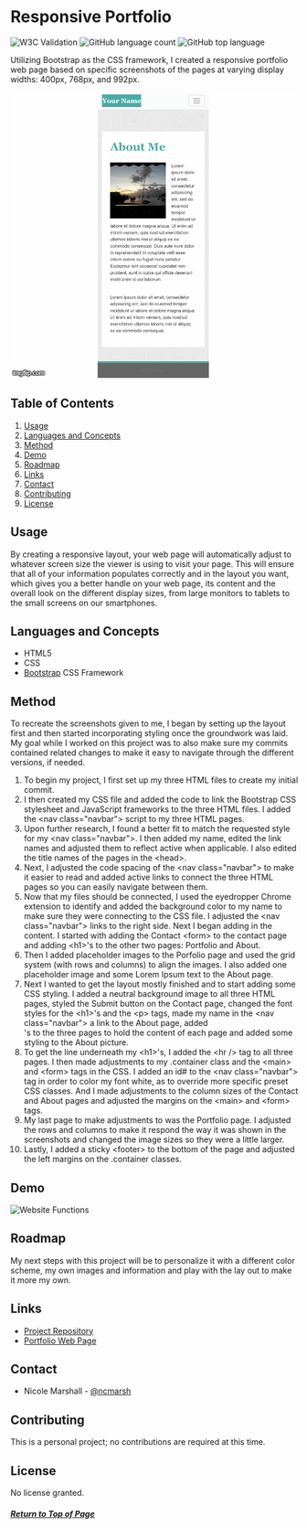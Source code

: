 # Responsive Portfolio

![W3C Validation](https://img.shields.io/w3c-validation/html?targetUrl=https%3A%2F%2Fncmarsh.github.io%2Fportfolio%2F)
![GitHub language count](https://img.shields.io/github/languages/count/ncmarsh/portfolio)
![GitHub top language](https://img.shields.io/github/languages/top/ncmarsh/portfolio)

Utilizing Bootstrap as the CSS framework, I created a responsive portfolio web page based on specific screenshots of the pages at varying display widths: 400px, 768px, and 992px.

![Examples](Assets/examples.gif)

## Table of Contents

1. [Usage](#Usage)
1. [Languages and Concepts](#Languages-and-Concepts)
1. [Method](#Method)
1. [Demo](#Demo)
1. [Roadmap](#Roadmap)
1. [Links](#Links)
1. [Contact](#Contact)
1. [Contributing](#Contributing)
1. [License](#License)

## Usage

By creating a responsive layout, your web page will automatically adjust to whatever screen size the viewer is using to visit your page. This will ensure that all of your information populates correctly and in the layout you want, which gives you a better handle on your web page, its content and the overall look on the different display sizes, from large monitors to tablets to the small screens on our smartphones.

## Languages and Concepts

- HTML5
- CSS
- [Bootstrap](https://getbootstrap.com/) CSS Framework

## Method

To recreate the screenshots given to me, I began by setting up the layout first and then started incorporating styling once the groundwork was laid. My goal while I worked on this project was to also make sure my commits contained related changes to make it easy to navigate through the different versions, if needed.
1. To begin my project, I first set up my three HTML files to create my initial commit.
1. I then created my CSS file and added the code to link the Bootstrap CSS stylesheet and JavaScript frameworks to the three HTML files. I added the \<nav class="navbar"> script to my three HTML pages. 
1. Upon further research, I found a better fit to match the requested style for my \<nav class="navbar">. I then added my name, edited the link names and adjusted them to reflect active when applicable. I also edited the title names of the pages in the \<head>.
1. Next, I adjusted the code spacing of the \<nav class="navbar"> to make it easier to read and added active links to connect the three HTML pages so you can easily navigate between them. 
1. Now that my files should be connected, I used the eyedropper Chrome extension to identify and added the background color to my name to make sure they were connecting to the CSS file. I adjusted the \<nav class="navbar"> links to the right side. Next I began adding in the content. I started with adding the Contact \<form> to the contact page and adding \<h1>'s to the other two pages: Portfolio and About.
1. Then I added placeholder images to the Porfolio page and used the grid system (with rows and columns) to align the images. I also added one placeholder image and some Lorem Ipsum text to the About page.
1. Next I wanted to get the layout mostly finished and to start adding some CSS styling. I added a neutral background image to all three HTML pages, styled the Submit button on the Contact page, changed the font styles for the \<h1>'s and the \<p> tags, made my name in the \<nav class="navbar"> a link to the About page, added <div class="container">'s to the three pages to hold the content of each page and added some styling to the About picture.
1. To get the line underneath my \<h1>'s, I added the \<hr /> tag to all three pages. I then made adjustments to my .container class and the \<main> and \<form> tags in the CSS. I added an id# to the \<nav class="navbar"> tag in order to color my font white, as to override more specific preset CSS classes. And I made adjustments to the column sizes of the Contact and About pages and adjusted the margins on the \<main> and \<form> tags.
1. My last page to make adjustments to was the Portfolio page. I adjusted the rows and columns to make it respond the way it was shown in the screenshots and changed the image sizes so they were a little larger.
1. Lastly, I added a sticky \<footer> to the bottom of the page and adjusted the left margins on the .container classes.

## Demo

![Website Functions](Assets/website.gif)

## Roadmap

My next steps with this project will be to personalize it with a different color scheme, my own images and information and play with the lay out to make it more my own.

## Links

- [Project Repository](https://github.com/ncmarsh/2_responsive_portfolio) 
- [Portfolio Web Page](https://ncmarsh.github.io/2_responsive_portfolio/)

## Contact

- Nicole Marshall - [@ncmarsh](https://github.com/ncmarsh)

## Contributing

This is a personal project; no contributions are required at this time.

## License

No license granted.

##### [Return to Top of Page](#Responsive-Portfolio)